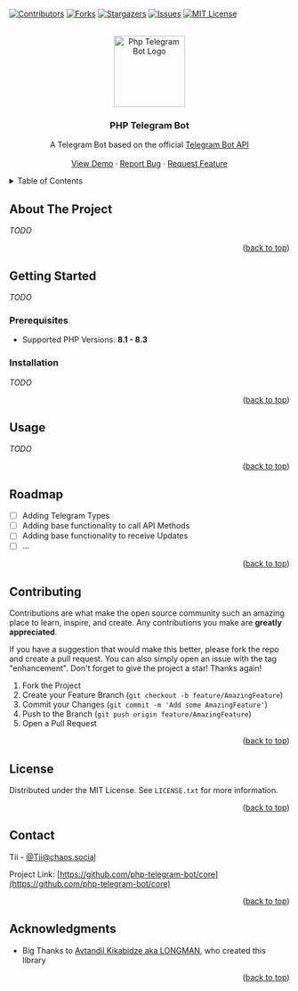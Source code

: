 <!-- Improved compatibility of back to top link: See: https://github.com/othneildrew/Best-README-Template/pull/73 -->
<a name="readme-top"></a>



<!-- PROJECT SHIELDS -->
[![Contributors][contributors-shield]][contributors-url]
[![Forks][forks-shield]][forks-url]
[![Stargazers][stars-shield]][stars-url]
[![Issues][issues-shield]][issues-url]
[![MIT License][license-shield]][license-url]



<!-- PROJECT LOGO -->
<br />
<div align="center">
  <a href="https://github.com/php-telegram-bot/core">
    <img src="logo.png" alt="Php Telegram Bot Logo" width="128" height="128">
  </a>

<h3 align="center">PHP Telegram Bot</h3>

  <p align="center">
    A Telegram Bot based on the official <a href="https://core.telegram.org/bots/api">Telegram Bot API</a>
    <br />
    <br />
    <a href="https://github.com/php-telegram-bot/core">View Demo</a>
    ·
    <a href="https://github.com/php-telegram-bot/core/issues/new?assignees=&labels=bug,v1&projects=&template=Bug.md">Report Bug</a>
    ·
    <a href="https://github.com/php-telegram-bot/core/issues/new?assignees=&labels=feature+request,v1&projects=&template=Feature_Request.md">Request Feature</a>
  </p>
</div>



<!-- TABLE OF CONTENTS -->
<details>
  <summary>Table of Contents</summary>
  <ol>
    <li>
      <a href="#about-the-project">About The Project</a>
    </li>
    <li>
      <a href="#getting-started">Getting Started</a>
      <ul>
        <li><a href="#prerequisites">Prerequisites</a></li>
        <li><a href="#installation">Installation</a></li>
      </ul>
    </li>
    <li><a href="#usage">Usage</a></li>
    <li><a href="#roadmap">Roadmap</a></li>
    <li><a href="#contributing">Contributing</a></li>
    <li><a href="#license">License</a></li>
    <li><a href="#contact">Contact</a></li>
    <li><a href="#acknowledgments">Acknowledgments</a></li>
  </ol>
</details>



<!-- ABOUT THE PROJECT -->

## About The Project

_TODO_

<p align="right">(<a href="#readme-top">back to top</a>)</p>



<!-- GETTING STARTED -->

## Getting Started

_TODO_

### Prerequisites

- Supported PHP Versions: **8.1 - 8.3**

### Installation

_TODO_

<p align="right">(<a href="#readme-top">back to top</a>)</p>



<!-- USAGE EXAMPLES -->

## Usage

_TODO_

<p align="right">(<a href="#readme-top">back to top</a>)</p>



<!-- ROADMAP -->

## Roadmap

- [ ] Adding Telegram Types
- [ ] Adding base functionality to call API Methods
- [ ] Adding base functionality to receive Updates
- [ ] ...

<p align="right">(<a href="#readme-top">back to top</a>)</p>



<!-- CONTRIBUTING -->

## Contributing

Contributions are what make the open source community such an amazing place to learn, inspire, and create. Any
contributions you make are **greatly appreciated**.

If you have a suggestion that would make this better, please fork the repo and create a pull request. You can also
simply open an issue with the tag "enhancement".
Don't forget to give the project a star! Thanks again!

1. Fork the Project
2. Create your Feature Branch (`git checkout -b feature/AmazingFeature`)
3. Commit your Changes (`git commit -m 'Add some AmazingFeature'`)
4. Push to the Branch (`git push origin feature/AmazingFeature`)
5. Open a Pull Request

<p align="right">(<a href="#readme-top">back to top</a>)</p>



<!-- LICENSE -->

## License

Distributed under the MIT License. See `LICENSE.txt` for more information.

<p align="right">(<a href="#readme-top">back to top</a>)</p>



<!-- CONTACT -->

## Contact

Tii - [@Tii@chaos.social](https://chaos.social/@Tii)

Project Link: [https://github.com/php-telegram-bot/core](https://github.com/php-telegram-bot/core)

<p align="right">(<a href="#readme-top">back to top</a>)</p>



<!-- ACKNOWLEDGMENTS -->

## Acknowledgments

* Big Thanks to [Avtandil Kikabidze aka LONGMAN](https://github.com/akalongman), who created this library

<p align="right">(<a href="#readme-top">back to top</a>)</p>



<!-- MARKDOWN LINKS & IMAGES -->
<!-- https://www.markdownguide.org/basic-syntax/#reference-style-links -->

[contributors-shield]: https://img.shields.io/github/contributors/php-telegram-bot/core.svg?style=for-the-badge

[contributors-url]: https://github.com/php-telegram-bot/core/graphs/contributors

[forks-shield]: https://img.shields.io/github/forks/php-telegram-bot/core.svg?style=for-the-badge

[forks-url]: https://github.com/php-telegram-bot/core/network/members

[stars-shield]: https://img.shields.io/github/stars/php-telegram-bot/core.svg?style=for-the-badge

[stars-url]: https://github.com/php-telegram-bot/core/stargazers

[issues-shield]: https://img.shields.io/github/issues/php-telegram-bot/core.svg?style=for-the-badge

[issues-url]: https://github.com/php-telegram-bot/core/issues

[license-shield]: https://img.shields.io/github/license/php-telegram-bot/core.svg?style=for-the-badge

[license-url]: https://github.com/php-telegram-bot/core/blob/master/LICENSE.txt